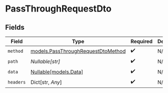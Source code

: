 # PassThroughRequestDto


## Fields

| Field                                                                          | Type                                                                           | Required                                                                       | Description                                                                    |
| ------------------------------------------------------------------------------ | ------------------------------------------------------------------------------ | ------------------------------------------------------------------------------ | ------------------------------------------------------------------------------ |
| `method`                                                                       | [models.PassThroughRequestDtoMethod](../models/passthroughrequestdtomethod.md) | :heavy_check_mark:                                                             | N/A                                                                            |
| `path`                                                                         | *Nullable[str]*                                                                | :heavy_check_mark:                                                             | N/A                                                                            |
| `data`                                                                         | [Nullable[models.Data]](../models/data.md)                                     | :heavy_check_mark:                                                             | N/A                                                                            |
| `headers`                                                                      | Dict[str, *Any*]                                                               | :heavy_check_mark:                                                             | N/A                                                                            |